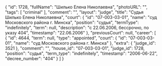 {
    "id": 1728,
    "fullName": "Шилько Елена Николаевна",
    "photoURL": "",
    "tags": [
        "criminal"
    ],
    "comment": "",
    "layout": "judge",
    "title": "Судья Шилько Елена Николаевна",
    "court": {
        "id": "07-003-03-01",
        "name": "суд Московского района г. Минска",
        "position": "судья",
        "termType": "indefinitely",
        "term": null,
        "description": "c 22.06.2006, бессрочно, по указу 404",
        "timestamp": "22.06.2006"
    },
    "previousCourt": null,
    "career": [
        {
            "id": 4644,
            "term": null,
            "type": "appointed",
            "court": {
                "id": "07-003-03-01",
                "name": "суд Московского района г. Минска"
            },
            "extra": {
                "judge_id": 3521
            },
            "comment": "",
            "house_id": "07-003-03-01",
            "judge_id": 1728,
            "position": "судья",
            "term_type": "indefinitely",
            "timestamp": "2006-06-22",
            "decree_number": "404"
        }
    ]
}
